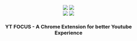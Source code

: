 <div align="center">
<image src="https://img.shields.io/github/package-json/v/leizzo/yt-focus" />
<image src="https://img.shields.io/circleci/build/gh/leizzo/yt-focus/main?token=cb469ae384bdf180a49e85b5aa250d03e3266c2f" >
</div>
<div align="center">
<image src="https://img.shields.io/chrome-web-store/v/yt-focus" />
<image src="https://img.shields.io/chrome-web-store/stars/yt-focus?label=chrome%20web%20store%20rating">
</div>

<h3 align="center">YT FOCUS - A Chrome Extension for better Youtube Experience</h3>

